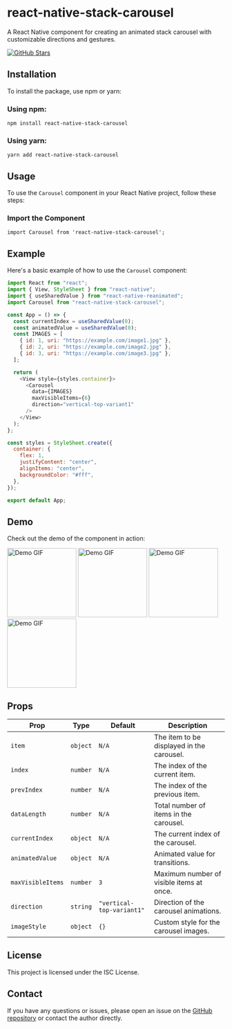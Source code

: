 <!DOCTYPE html>
<html lang="en">
<head>
  <meta charset="UTF-8">
  <meta name="viewport" content="width=device-width, initial-scale=1.0">
  
  <!-- SEO Optimization -->
  <meta name="description" content="A React Native component for creating an animated stack carousel with customizable directions and gestures.">
  <meta name="keywords" content="React Native, Carousel, Animation, npm, JavaScript, Mobile Development">
  <meta name="author" content="Your Name">
  
  <!-- Social Media Open Graph (OG) Tags -->
  <meta property="og:title" content="react-native-stack-carousel" />
  <meta property="og:description" content="A React Native component for creating an animated stack carousel with customizable directions and gestures." />
  <meta property="og:url" content="https://github.com/mehuljetani/react-native-stack-carousel" />

  <!-- Twitter Card Tags -->
  <meta name="twitter:card" content="summary_large_image" />
  <meta name="twitter:title" content="react-native-stack-carousel" />
  <meta name="twitter:description" content="React Native animated stack carousel component." />
</head>
<body>

  <h1>react-native-stack-carousel</h1>
  <p>A React Native component for creating an animated stack carousel with customizable directions and gestures.</p>

  <!-- GitHub Badge -->
  <a href="https://github.com/mehuljetani/react-native-stack-carousel">
    <img src="https://img.shields.io/github/stars/mehuljetani/react-native-stack-carousel?style=social" alt="GitHub Stars">
  </a>

  <h2>Installation</h2>
  <p>To install the package, use npm or yarn:</p>

  <h3>Using npm:</h3>
  <pre><code>npm install react-native-stack-carousel</code></pre>

  <h3>Using yarn:</h3>
  <pre><code>yarn add react-native-stack-carousel</code></pre>

  <h2>Usage</h2>
  <p>To use the <code>Carousel</code> component in your React Native project, follow these steps:</p>

  <h3>Import the Component</h3>
  <pre><code>import Carousel from 'react-native-stack-carousel';</code></pre>

## Example

Here's a basic example of how to use the `Carousel` component:

```javascript
import React from "react";
import { View, StyleSheet } from "react-native";
import { useSharedValue } from "react-native-reanimated";
import Carousel from "react-native-stack-carousel";

const App = () => {
  const currentIndex = useSharedValue(0);
  const animatedValue = useSharedValue(0);
  const IMAGES = [
    { id: 1, uri: "https://example.com/image1.jpg" },
    { id: 2, uri: "https://example.com/image2.jpg" },
    { id: 3, uri: "https://example.com/image3.jpg" },
  ];

  return (
    <View style={styles.container}>
      <Carousel
        data={IMAGES}
        maxVisibleItems={6}
        direction="vertical-top-variant1"
      />
    </View>
  );
};

const styles = StyleSheet.create({
  container: {
    flex: 1,
    justifyContent: "center",
    alignItems: "center",
    backgroundColor: "#fff",
  },
});

export default App;
```

  <h2>Demo</h2>
  <p>Check out the demo of the component in action:</p>
  <img src="https://miro.medium.com/v2/resize:fit:438/format:webp/1*uiKT6Dq0cdx0_as42dMLvw.gif" alt="Demo GIF" loading="lazy" style="width: 160px; height: auto;">
  <img src="https://miro.medium.com/v2/resize:fit:438/format:webp/1*ulg-IbR0xPPBhJJpmpU3dg.gif" alt="Demo GIF" loading="lazy" style="width: 160px; height: auto;">
  <img src="https://miro.medium.com/v2/resize:fit:438/format:webp/1*mGJk9-kJYTRaDBDovdKvPg.gif" alt="Demo GIF" loading="lazy" style="width: 160px; height: auto;">
  <img src="https://miro.medium.com/v2/resize:fit:438/format:webp/1*3r-omLs1ADu-eEw4QsBiTg.gif" alt="Demo GIF" loading="lazy" style="width: 160px; height: auto;">
  <br>

  <h2>Props</h2>
  <table>
    <thead>
      <tr>
        <th>Prop</th>
        <th>Type</th>
        <th>Default</th>
        <th>Description</th>
      </tr>
    </thead>
    <tbody>
      <tr>
        <td><code>item</code></td>
        <td><code>object</code></td>
        <td><code>N/A</code></td>
        <td>The item to be displayed in the carousel.</td>
      </tr>
      <tr>
        <td><code>index</code></td>
        <td><code>number</code></td>
        <td><code>N/A</code></td>
        <td>The index of the current item.</td>
      </tr>
      <tr>
        <td><code>prevIndex</code></td>
        <td><code>number</code></td>
        <td><code>N/A</code></td>
        <td>The index of the previous item.</td>
      </tr>
      <tr>
        <td><code>dataLength</code></td>
        <td><code>number</code></td>
        <td><code>N/A</code></td>
        <td>Total number of items in the carousel.</td>
      </tr>
      <tr>
        <td><code>currentIndex</code></td>
        <td><code>object</code></td>
        <td><code>N/A</code></td>
        <td>The current index of the carousel.</td>
      </tr>
      <tr>
        <td><code>animatedValue</code></td>
        <td><code>object</code></td>
        <td><code>N/A</code></td>
        <td>Animated value for transitions.</td>
      </tr>
      <tr>
        <td><code>maxVisibleItems</code></td>
        <td><code>number</code></td>
        <td><code>3</code></td>
        <td>Maximum number of visible items at once.</td>
      </tr>
      <tr>
        <td><code>direction</code></td>
        <td><code>string</code></td>
        <td><code>"vertical-top-variant1"</code></td>
        <td>Direction of the carousel animations.</td>
      </tr>
      <tr>
        <td><code>imageStyle</code></td>
        <td><code>object</code></td>
        <td><code>{}</code></td>
        <td>Custom style for the carousel images.</td>
      </tr>
    </tbody>
  </table>

  <h2>License</h2>
  <p>This project is licensed under the ISC License.</p>

  <h2>Contact</h2>
  <p>If you have any questions or issues, please open an issue on the <a href="https://github.com/mehuljetani/react-native-stack-carousel/issues">GitHub repository</a> or contact the author directly.</p>

</body>
</html>
